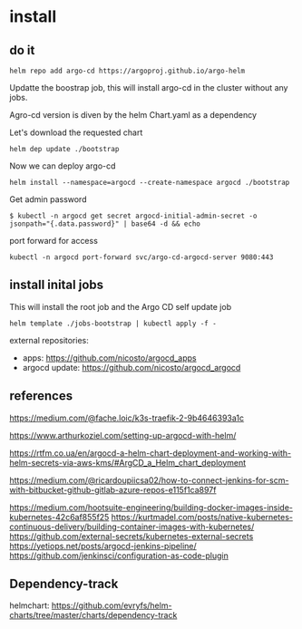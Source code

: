 # install


## do it

```
helm repo add argo-cd https://argoproj.github.io/argo-helm
```

Updatte the boostrap job, this will install argo-cd in the cluster without any jobs.

Agro-cd version is diven by the helm Chart.yaml as a dependency

Let's download the requested chart

```
helm dep update ./bootstrap
```

Now we can deploy argo-cd

```
helm install --namespace=argocd --create-namespace argocd ./bootstrap 
```


Get admin password

```
$ kubectl -n argocd get secret argocd-initial-admin-secret -o jsonpath="{.data.password}" | base64 -d && echo
```

port forward for access

```
kubectl -n argocd port-forward svc/argo-cd-argocd-server 9080:443
```


## install inital jobs
This will install the root job and the Argo CD self update job

```
helm template ./jobs-bootstrap | kubectl apply -f -
```

external repositories:

* apps: https://github.com/nicosto/argocd_apps
* argocd update: https://github.com/nicosto/argocd_argocd


## references

https://medium.com/@fache.loic/k3s-traefik-2-9b4646393a1c

https://www.arthurkoziel.com/setting-up-argocd-with-helm/

https://rtfm.co.ua/en/argocd-a-helm-chart-deployment-and-working-with-helm-secrets-via-aws-kms/#ArgCD_a_Helm_chart_deployment

https://medium.com/@ricardoupiicsa02/how-to-connect-jenkins-for-scm-with-bitbucket-github-gitlab-azure-repos-e115f1ca897f


https://medium.com/hootsuite-engineering/building-docker-images-inside-kubernetes-42c6af855f25
https://kurtmadel.com/posts/native-kubernetes-continuous-delivery/building-container-images-with-kubernetes/
https://github.com/external-secrets/kubernetes-external-secrets
https://yetiops.net/posts/argocd-jenkins-pipeline/
https://github.com/jenkinsci/configuration-as-code-plugin


## Dependency-track

helmchart: https://github.com/evryfs/helm-charts/tree/master/charts/dependency-track
